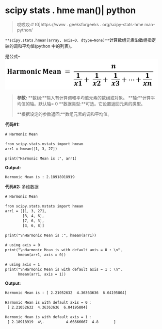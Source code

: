 # scipy stats . hme man()| python

> 哎哎哎:# t0]https://www . geeksforgeeks . org/scipy-stats-hme man-python/

`**scipy.stats.hmean(array, axis=0, dtype=None)**`计算数组元素沿数组指定轴的调和平均值(python 中的列表)。

是公式–
![](img/23d265c30dd07ce77fdfa7d66702a7ee.png)

> **参数:**
> **数组:**输入有计算调和平均值元素的数组或对象。
> **轴:**计算平均值的轴。默认轴= 0
> **数据类型:**可选。它设置返回元素的类型。
> 
> **根据设定的参数返回:**数组元素的调和平均值。

**代码#1:**

```
# Harmonic Mean 

from scipy.stats.mstats import hmean 
arr1 = hmean([1, 3, 27]) 

print("Harmonic Mean is :", arr1) 
```

**Output:**

```
Harmonic Mean is : 2.18918918919

```

**代码#2:** 多维数据

```
# Harmonic Mean 

from scipy.stats.mstats import hmean
arr1 = [[1, 3, 27], 
        [3, 4, 6], 
        [7, 6, 3], 
        [3, 6, 8]] 

print("\nHarmonic Mean is :", hmean(arr1)) 

# using axis = 0
print("\nHarmonic Mean is with default axis = 0 : \n", 
      hmean(arr1, axis = 0))

# using axis = 1
print("\nHarmonic Mean is with default axis = 1 : \n", 
      hmean(arr1, axis = 1))  
```

**Output:**

```
Harmonic Mean is : [ 2.21052632  4.36363636  6.04195804]

Harmonic Mean is with default axis = 0 : 
 [ 2.21052632  4.36363636  6.04195804]

Harmonic Mean is with default axis = 1 : 
 [ 2.18918919  4\.          4.66666667  4.8       ]

```